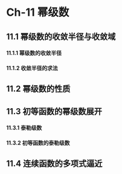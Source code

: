 # Ch-11  幂级数

## 11.1  幂级数的收敛半径与收敛域

#### 11.1.1  幂级数的收敛半径



#### 11.1.2  收敛半径的求法







## 11.2  幂级数的性质





## 11.3  初等函数的幂级数展开

#### 11.3.1  泰勒级数



#### 11.3.2  初等函数的泰勒级数





## 11.4  连续函数的多项式逼近

